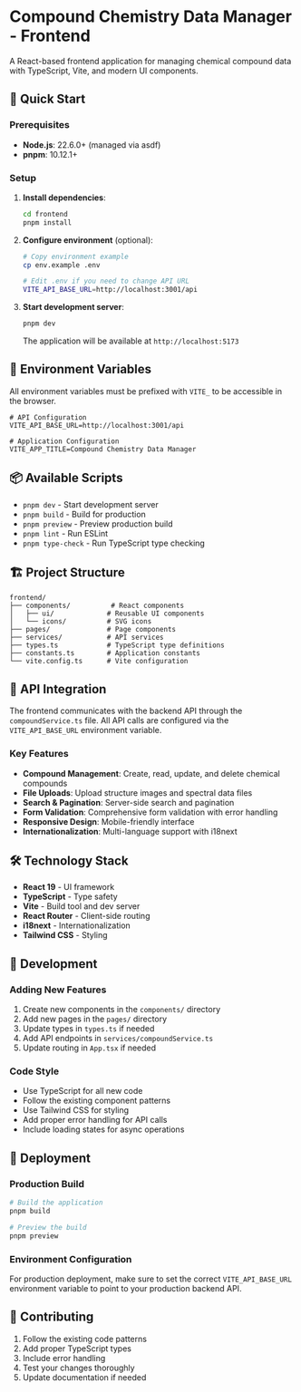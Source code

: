 # Compound Chemistry Data Manager - Frontend

A React-based frontend application for managing chemical compound data with TypeScript, Vite, and modern UI components.

## 🚀 Quick Start

### Prerequisites

- **Node.js**: 22.6.0+ (managed via asdf)
- **pnpm**: 10.12.1+

### Setup

1. **Install dependencies**:
   ```bash
   cd frontend
   pnpm install
   ```

2. **Configure environment** (optional):
   ```bash
   # Copy environment example
   cp env.example .env

   # Edit .env if you need to change API URL
   VITE_API_BASE_URL=http://localhost:3001/api
   ```

3. **Start development server**:
   ```bash
   pnpm dev
   ```

   The application will be available at `http://localhost:5173`

## 🔧 Environment Variables

All environment variables must be prefixed with `VITE_` to be accessible in the browser.

```env
# API Configuration
VITE_API_BASE_URL=http://localhost:3001/api

# Application Configuration
VITE_APP_TITLE=Compound Chemistry Data Manager
```

## 📦 Available Scripts

- `pnpm dev` - Start development server
- `pnpm build` - Build for production
- `pnpm preview` - Preview production build
- `pnpm lint` - Run ESLint
- `pnpm type-check` - Run TypeScript type checking

## 🏗️ Project Structure

```
frontend/
├── components/          # React components
│   ├── ui/             # Reusable UI components
│   └── icons/          # SVG icons
├── pages/              # Page components
├── services/           # API services
├── types.ts            # TypeScript type definitions
├── constants.ts        # Application constants
└── vite.config.ts      # Vite configuration
```

## 🔌 API Integration

The frontend communicates with the backend API through the `compoundService.ts` file. All API calls are configured via the `VITE_API_BASE_URL` environment variable.

### Key Features

- **Compound Management**: Create, read, update, and delete chemical compounds
- **File Uploads**: Upload structure images and spectral data files
- **Search & Pagination**: Server-side search and pagination
- **Form Validation**: Comprehensive form validation with error handling
- **Responsive Design**: Mobile-friendly interface
- **Internationalization**: Multi-language support with i18next

## 🛠️ Technology Stack

- **React 19** - UI framework
- **TypeScript** - Type safety
- **Vite** - Build tool and dev server
- **React Router** - Client-side routing
- **i18next** - Internationalization
- **Tailwind CSS** - Styling

## 📝 Development

### Adding New Features

1. Create new components in the `components/` directory
2. Add new pages in the `pages/` directory
3. Update types in `types.ts` if needed
4. Add API endpoints in `services/compoundService.ts`
5. Update routing in `App.tsx` if needed

### Code Style

- Use TypeScript for all new code
- Follow the existing component patterns
- Use Tailwind CSS for styling
- Add proper error handling for API calls
- Include loading states for async operations

## 🚀 Deployment

### Production Build

```bash
# Build the application
pnpm build

# Preview the build
pnpm preview
```

### Environment Configuration

For production deployment, make sure to set the correct `VITE_API_BASE_URL` environment variable to point to your production backend API.

## 🤝 Contributing

1. Follow the existing code patterns
2. Add proper TypeScript types
3. Include error handling
4. Test your changes thoroughly
5. Update documentation if needed

